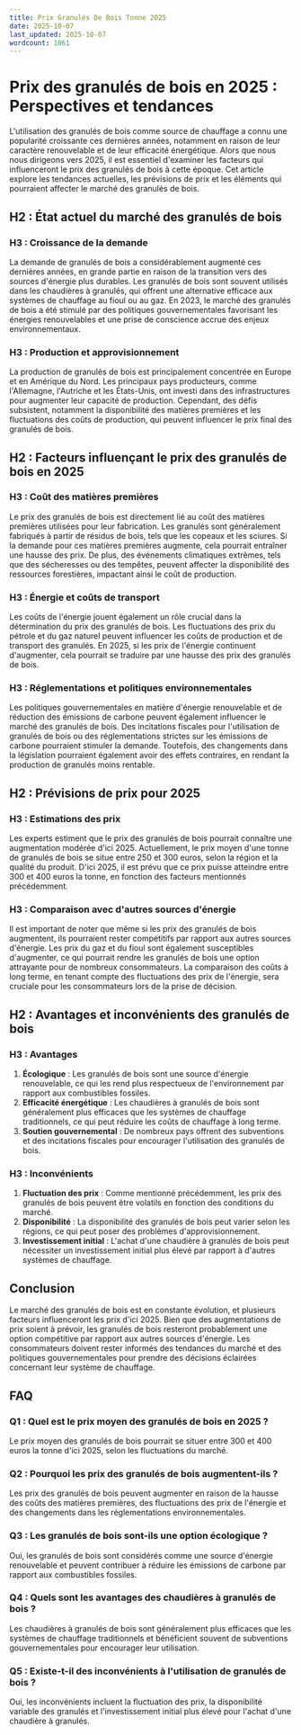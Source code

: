 ```yaml
---
title: Prix Granulés De Bois Tonne 2025
date: 2025-10-07
last_updated: 2025-10-07
wordcount: 1061
---
```


# Prix des granulés de bois en 2025 : Perspectives et tendances

L'utilisation des granulés de bois comme source de chauffage a connu une popularité croissante ces dernières années, notamment en raison de leur caractère renouvelable et de leur efficacité énergétique. Alors que nous nous dirigeons vers 2025, il est essentiel d'examiner les facteurs qui influenceront le prix des granulés de bois à cette époque. Cet article explore les tendances actuelles, les prévisions de prix et les éléments qui pourraient affecter le marché des granulés de bois.

## H2 : État actuel du marché des granulés de bois

### H3 : Croissance de la demande

La demande de granulés de bois a considérablement augmenté ces dernières années, en grande partie en raison de la transition vers des sources d'énergie plus durables. Les granulés de bois sont souvent utilisés dans les chaudières à granulés, qui offrent une alternative efficace aux systèmes de chauffage au fioul ou au gaz. En 2023, le marché des granulés de bois a été stimulé par des politiques gouvernementales favorisant les énergies renouvelables et une prise de conscience accrue des enjeux environnementaux.

### H3 : Production et approvisionnement

La production de granulés de bois est principalement concentrée en Europe et en Amérique du Nord. Les principaux pays producteurs, comme l'Allemagne, l'Autriche et les États-Unis, ont investi dans des infrastructures pour augmenter leur capacité de production. Cependant, des défis subsistent, notamment la disponibilité des matières premières et les fluctuations des coûts de production, qui peuvent influencer le prix final des granulés de bois.

## H2 : Facteurs influençant le prix des granulés de bois en 2025

### H3 : Coût des matières premières

Le prix des granulés de bois est directement lié au coût des matières premières utilisées pour leur fabrication. Les granulés sont généralement fabriqués à partir de résidus de bois, tels que les copeaux et les sciures. Si la demande pour ces matières premières augmente, cela pourrait entraîner une hausse des prix. De plus, des événements climatiques extrêmes, tels que des sécheresses ou des tempêtes, peuvent affecter la disponibilité des ressources forestières, impactant ainsi le coût de production.

### H3 : Énergie et coûts de transport

Les coûts de l'énergie jouent également un rôle crucial dans la détermination du prix des granulés de bois. Les fluctuations des prix du pétrole et du gaz naturel peuvent influencer les coûts de production et de transport des granulés. En 2025, si les prix de l'énergie continuent d'augmenter, cela pourrait se traduire par une hausse des prix des granulés de bois.

### H3 : Réglementations et politiques environnementales

Les politiques gouvernementales en matière d'énergie renouvelable et de réduction des émissions de carbone peuvent également influencer le marché des granulés de bois. Des incitations fiscales pour l'utilisation de granulés de bois ou des réglementations strictes sur les émissions de carbone pourraient stimuler la demande. Toutefois, des changements dans la législation pourraient également avoir des effets contraires, en rendant la production de granulés moins rentable.

## H2 : Prévisions de prix pour 2025

### H3 : Estimations des prix

Les experts estiment que le prix des granulés de bois pourrait connaître une augmentation modérée d'ici 2025. Actuellement, le prix moyen d'une tonne de granulés de bois se situe entre 250 et 300 euros, selon la région et la qualité du produit. D'ici 2025, il est prévu que ce prix puisse atteindre entre 300 et 400 euros la tonne, en fonction des facteurs mentionnés précédemment.

### H3 : Comparaison avec d'autres sources d'énergie

Il est important de noter que même si les prix des granulés de bois augmentent, ils pourraient rester compétitifs par rapport aux autres sources d'énergie. Les prix du gaz et du fioul sont également susceptibles d'augmenter, ce qui pourrait rendre les granulés de bois une option attrayante pour de nombreux consommateurs. La comparaison des coûts à long terme, en tenant compte des fluctuations des prix de l'énergie, sera cruciale pour les consommateurs lors de la prise de décision.

## H2 : Avantages et inconvénients des granulés de bois

### H3 : Avantages

1. **Écologique** : Les granulés de bois sont une source d'énergie renouvelable, ce qui les rend plus respectueux de l'environnement par rapport aux combustibles fossiles.
2. **Efficacité énergétique** : Les chaudières à granulés de bois sont généralement plus efficaces que les systèmes de chauffage traditionnels, ce qui peut réduire les coûts de chauffage à long terme.
3. **Soutien gouvernemental** : De nombreux pays offrent des subventions et des incitations fiscales pour encourager l'utilisation des granulés de bois.

### H3 : Inconvénients

1. **Fluctuation des prix** : Comme mentionné précédemment, les prix des granulés de bois peuvent être volatils en fonction des conditions du marché.
2. **Disponibilité** : La disponibilité des granulés de bois peut varier selon les régions, ce qui peut poser des problèmes d'approvisionnement.
3. **Investissement initial** : L'achat d'une chaudière à granulés de bois peut nécessiter un investissement initial plus élevé par rapport à d'autres systèmes de chauffage.

## Conclusion

Le marché des granulés de bois est en constante évolution, et plusieurs facteurs influenceront les prix d'ici 2025. Bien que des augmentations de prix soient à prévoir, les granulés de bois resteront probablement une option compétitive par rapport aux autres sources d'énergie. Les consommateurs doivent rester informés des tendances du marché et des politiques gouvernementales pour prendre des décisions éclairées concernant leur système de chauffage.

## FAQ

### Q1 : Quel est le prix moyen des granulés de bois en 2025 ?

Le prix moyen des granulés de bois pourrait se situer entre 300 et 400 euros la tonne d'ici 2025, selon les fluctuations du marché.

### Q2 : Pourquoi les prix des granulés de bois augmentent-ils ?

Les prix des granulés de bois peuvent augmenter en raison de la hausse des coûts des matières premières, des fluctuations des prix de l'énergie et des changements dans les réglementations environnementales.

### Q3 : Les granulés de bois sont-ils une option écologique ?

Oui, les granulés de bois sont considérés comme une source d'énergie renouvelable et peuvent contribuer à réduire les émissions de carbone par rapport aux combustibles fossiles.

### Q4 : Quels sont les avantages des chaudières à granulés de bois ?

Les chaudières à granulés de bois sont généralement plus efficaces que les systèmes de chauffage traditionnels et bénéficient souvent de subventions gouvernementales pour encourager leur utilisation.

### Q5 : Existe-t-il des inconvénients à l'utilisation de granulés de bois ?

Oui, les inconvénients incluent la fluctuation des prix, la disponibilité variable des granulés et l'investissement initial plus élevé pour l'achat d'une chaudière à granulés.